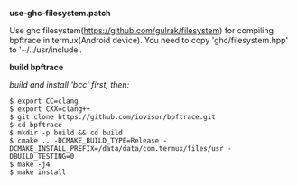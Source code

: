 **use-ghc-filesystem.patch**

Use ghc filesystem(https://github.com/gulrak/filesystem) for compiling bpftrace in termux(Android device).
You need to copy 'ghc/filesystem.hpp' to '~/../usr/include'.

**build bpftrace**

*build and install 'bcc' first, then:*
```
$ export CC=clang
$ export CXX=clang++
$ git clone https://github.com/iovisor/bpftrace.git 
$ cd bpftrace
$ mkdir -p build && cd build
$ cmake .. -DCMAKE_BUILD_TYPE=Release -DCMAKE_INSTALL_PREFIX=/data/data/com.termux/files/usr -DBUILD_TESTING=0
$ make -j4
$ make install
```
